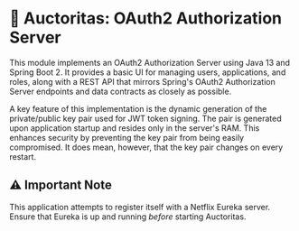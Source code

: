 # 🔑 Auctoritas: OAuth2 Authorization Server

This module implements an OAuth2 Authorization Server using Java 13 and Spring Boot 2.  It provides a basic UI for managing users, applications, and roles, along with a REST API that mirrors Spring's OAuth2 Authorization Server endpoints and data contracts as closely as possible.

A key feature of this implementation is the dynamic generation of the private/public key pair used for JWT token signing.  The pair is generated upon application startup and resides only in the server's RAM. This enhances security by preventing the key pair from being easily compromised.  It does mean, however, that the key pair changes on every restart.

## ⚠️ Important Note

This application attempts to register itself with a Netflix Eureka server.  Ensure that Eureka is up and running *before* starting Auctoritas.